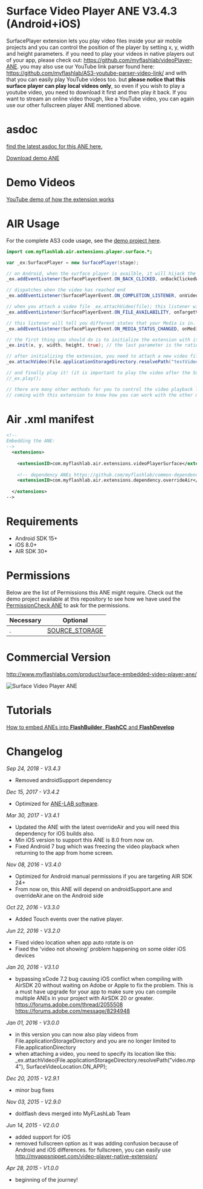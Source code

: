 # Surface Video Player ANE V3.4.3 (Android+iOS)
SurfacePlayer extension lets you play video files inside your air mobile projects and you can control the position of the player by setting x, y, width and height parameters. if you need to play your videos in native players out of your app, please check out: https://github.com/myflashlab/videoPlayer-ANE. you may also use our YouTube link parser found here: https://github.com/myflashlab/AS3-youtube-parser-video-link/ and with that you can easily play YouTube videos too. but **please notice that this surface player can play local videos only**, so even if you wish to play a youtube video, you need to download it first and then play it back. If you want to stream an online video though, like a YouTube video, you can again use our other fullscreen player ANE mentioned above.

# asdoc
[find the latest asdoc for this ANE here.](http://myflashlab.github.io/asdoc/com/myflashlab/air/extensions/player/surface/package-detail.html)

[Download demo ANE](https://github.com/myflashlab/surfaceVideoPlayer-ANE/tree/master/AIR/lib)

# Demo Videos
[YouTube demo of how the extension works](https://www.youtube.com/watch?v=HefrQwCSkKE) 

# AIR Usage
For the complete AS3 code usage, see the [demo project here](https://github.com/myflashlab/surfaceVideoPlayer-ANE/blob/master/AIR/src/Demo.as).

```actionscript
import com.myflashlab.air.extensions.player.surface.*;

var _ex:SurfacePlayer = new SurfacePlayer(stage);

// on Android, when the surface player is availble, it will hijack the device back button clicks! with the folloiwng listener you can listen to device's back button clicks
_ex.addEventListener(SurfacePlayerEvent.ON_BACK_CLICKED, onBackClickedWhenSurfacePlayerIsAvailable);

// dispatches when the video has reached end
_ex.addEventListener(SurfacePlayerEvent.ON_COMPLETION_LISTENER, onVideoPlaybackCompleted);

// when you attach a video file _ex.attachVideo(file); this listener will tell you if this file is availble or not. play your video only if it is availble
_ex.addEventListener(SurfacePlayerEvent.ON_FILE_AVAILABILITY, onTargetVideoAvailability);

// this listener will tell you different states that your Media is in. "STARTED", "PAUSED", "STOPPED"
_ex.addEventListener(SurfacePlayerEvent.ON_MEDIA_STATUS_CHANGED, onMediaStatusChanged);

// the first thing you should do is to initialize the extension with its initial parameters
_ex.init(x, y, width, height, true); // the last parameter is the ratio for your video clip if false, the video will be stretched to fit your specified width and height

// after initializing the extension, you need to attach a new video file to it
_ex.attachVideo(File.applicationStorageDirectory.resolvePath("testVideoPlayerSurface.mp4"), SurfaceVideoLocation.ON_APP);

// and finally play it! (it is important to play the video after the SurfacePlayerEvent.ON_FILE_AVAILABILITY event is dispatched)
//_ex.play();

// there are many other methods for you to control the video playback like pause, seek, fullscreen, set volume, etc. please study the sample demo project
// coming with this extension to know how you can work with the other methods and when/how to dispose the extension properly.
```

# Air .xml manifest
```xml
<!--
Embedding the ANE:
-->
  <extensions>
  
	<extensionID>com.myflashlab.air.extensions.videoPlayerSurface</extensionID>
	
	<!-- dependency ANEs https://github.com/myflashlab/common-dependencies-ANE -->
	<extensionID>com.myflashlab.air.extensions.dependency.overrideAir</extensionID>
	
  </extensions>
-->
```

# Requirements
* Android SDK 15+
* iOS 8.0+
* AIR SDK 30+

# Permissions
Below are the list of Permissions this ANE might require. Check out the demo project available at this repository to see how we have used the [PermissionCheck ANE](http://www.myflashlabs.com/product/native-access-permission-check-settings-menu-air-native-extension/) to ask for the permissions.

Necessary | Optional
--------------------------- | ---------------------------
. | [SOURCE_STORAGE](https://myflashlab.github.io/asdoc/com/myflashlab/air/extensions/nativePermissions/PermissionCheck.html#SOURCE_STORAGE)

# Commercial Version
http://www.myflashlabs.com/product/surface-embedded-video-player-ane/

![Surface Video Player ANE](https://www.myflashlabs.com/wp-content/uploads/2015/11/product_adobe-air-ane-extension-surface-video-player-680x844.jpg)

# Tutorials
[How to embed ANEs into **FlashBuilder**, **FlashCC** and **FlashDevelop**](https://www.youtube.com/watch?v=Oubsb_3F3ec&list=PL_mmSjScdnxnSDTMYb1iDX4LemhIJrt1O)  

# Changelog
*Sep 24, 2018 - V3.4.3*
* Removed androidSupport dependency

*Dec 15, 2017 - V3.4.2*
* Optimized for [ANE-LAB software](https://github.com/myflashlab/ANE-LAB).

*Mar 30, 2017 - V3.4.1*
* Updated the ANE with the latest overrideAir and you will need this dependency for iOS builds also.
* Min iOS version to support this ANE is 8.0 from now on.
* Fixed Android 7 bug which was freezing the video playback when returning to the app from home screen.

*Nov 08, 2016 - V3.4.0*
* Optimized for Android manual permissions if you are targeting AIR SDK 24+
* From now on, this ANE will depend on androidSupport.ane and overrideAir.ane on the Android side

*Oct 22, 2016 - V3.3.0*
* Added Touch events over the native player.

*Jun 22, 2016 - V3.2.0*
* Fixed video location when app auto rotate is on
* Fixed the 'video not showing' problem happening on some older iOS devices

*Jan 20, 2016 - V3.1.0*
* bypassing xCode 7.2 bug causing iOS conflict when compiling with AirSDK 20 without waiting on Adobe or Apple to fix the problem. This is a must have upgrade for your app to make sure you can compile multiple ANEs in your project with AirSDK 20 or greater. https://forums.adobe.com/thread/2055508 https://forums.adobe.com/message/8294948

*Jan 01, 2016 - V3.0.0*
* in this version you can now also play videos from File.applicationStorageDirectory and you are no longer limited to File.applicationDirectory
* when attaching a video, you need to specify its location like this: _ex.attachVideo(File.applicationStorageDirectory.resolvePath("video.mp4"), SurfaceVideoLocation.ON_APP);

*Dec 20, 2015 - V2.9.1*
* minor bug fixes

*Nov 03, 2015 - V2.9.0*
* doitflash devs merged into MyFLashLab Team

*Jun 14, 2015 - V2.0.0*
* added support for iOS
* removed fullscreen option as it was adding confusion because of Android and iOS differences. for fullscreen, you can easily use http://myappsnippet.com/video-player-native-extension/

*Apr 28, 2015 - V1.0.0*
* beginning of the journey!